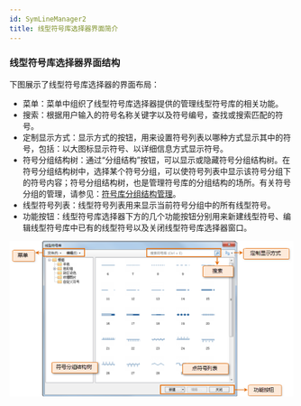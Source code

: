```yaml
---
id: SymLineManager2
title: 线型符号库选择器界面简介
---
```

### 线型符号库选择器界面结构

下图展示了线型符号库选择器的界面布局：

* 菜单：菜单中组织了线型符号库选择器提供的管理线型符号库的相关功能。
* 搜索：根据用户输入的符号名称关键字以及符号编号，查找或搜索匹配的符号。 
* 定制显示方式：显示方式的按钮，用来设置符号列表以哪种方式显示其中的符号，包括：以大图标显示符号、以详细信息方式显示符号。 
* 符号分组结构树：通过“分组结构”按钮，可以显示或隐藏符号分组结构树。在符号分组结构树中，选择某个符号分组，可以使符号列表中显示该符号分组下的符号内容；符号分组结构树，也是管理符号库的分组结构的场所。有关符号分组的管理，请参见：[符号库分组结构管理](SymMarkerManager3)。
* 线型符号列表：线型符号列表用来显示当前符号分组中的所有线型符号。
* 功能按钮：线型符号库选择器下方的几个功能按钮分别用来新建线型符号、编辑线型符号库中已有的线型符号以及关闭线型符号库选择器窗口。  

![](img/SymLineManager2t1.png)  
